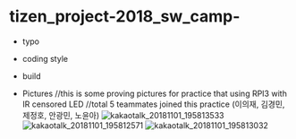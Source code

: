 # tizen_project-2018_sw_camp-

* typo
  
* coding style

* build

* Pictures
//this is some proving pictures for practice that using RPI3 with IR censored LED
//total 5 teammates joined this practice (이의재, 김경민, 제정호, 안광민, 노윤아)
![kakaotalk_20181101_195813533](https://user-images.githubusercontent.com/23470768/47869090-5aabfd80-de49-11e8-8a62-bec0615a2bf4.jpg)
![kakaotalk_20181101_195812571](https://user-images.githubusercontent.com/23470768/47869155-89c26f00-de49-11e8-82f1-bb8f92d681c5.jpg)
![kakaotalk_20181101_195813032](https://user-images.githubusercontent.com/23470768/47869159-8d55f600-de49-11e8-868b-5db8ebc94ead.jpg) 
